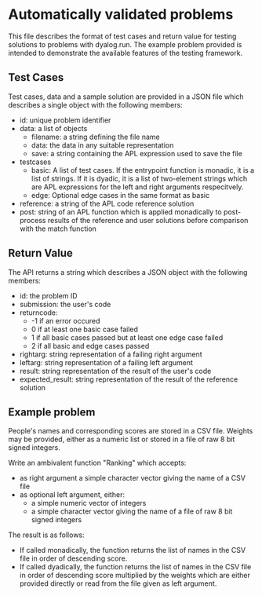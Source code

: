 # Automatically validated problems
This file describes the format of test cases and return value for testing solutions to problems with dyalog.run. The example problem provided is intended to demonstrate the available features of the testing framework.

## Test Cases
Test cases, data and a sample solution are provided in a JSON file which describes a single object with the following members:

- id: unique problem identifier
- data: a list of objects
  - filename: a string defining the file name
  - data: the data in any suitable representation
  - save: a string containing the APL expression used to save the file
- testcases
  - basic: A list of test cases. If the entrypoint function is monadic, it is a list of strings. If it is dyadic, it is a list of two-element strings which are APL expressions for the left and right arguments respecitvely.
  - edge: Optional edge cases in the same format as basic
- reference: a string of the APL code reference solution
- post: string of an APL function which is applied monadically to post-process results of the reference and user solutions before comparison with the match function

## Return Value
The API returns a string which describes a JSON object with the following members:

- id: the problem ID
- submission: the user's code
- returncode: 
  - -1 if an error occured
  - 0 if at least one basic case failed
  - 1 if all basic cases passed but at least one edge case failed
  - 2 if all basic and edge cases passed
- rightarg: string representation of a failing right argument
- leftarg: string representation of a failing left argument
- result: string representation of the result of the user's code
- expected_result: string representation of the result of the reference solution

## Example problem
People's names and corresponding scores are stored in a CSV file. Weights may be provided, either as a numeric list or stored in a file of raw 8 bit signed integers.

Write an ambivalent function "Ranking" which accepts:

- as right argument a simple character vector giving the name of a CSV file
- as optional left argument, either:
  - a simple numeric vector of integers
  - a simple character vector giving the name of a file of raw 8 bit signed integers

The result is as follows:

- If called monadically, the function returns the list of names in the CSV file in order of descending score.
- If called dyadically, the function returns the list of names in the CSV file in order of descending score multiplied by the weights which are either provided directly or read from the file given as left argument.
